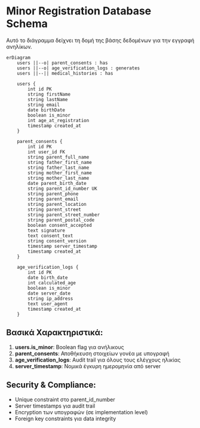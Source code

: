 # Minor Registration Database Schema

Αυτό το διάγραμμα δείχνει τη δομή της βάσης δεδομένων για την εγγραφή ανηλίκων.

```mermaid
erDiagram
    users ||--o| parent_consents : has
    users ||--o| age_verification_logs : generates
    users ||--|| medical_histories : has
    
    users {
        int id PK
        string firstName
        string lastName
        string email
        date birthDate
        boolean is_minor
        int age_at_registration
        timestamp created_at
    }
    
    parent_consents {
        int id PK
        int user_id FK
        string parent_full_name
        string father_first_name
        string father_last_name
        string mother_first_name
        string mother_last_name
        date parent_birth_date
        string parent_id_number UK
        string parent_phone
        string parent_email
        string parent_location
        string parent_street
        string parent_street_number
        string parent_postal_code
        boolean consent_accepted
        text signature
        text consent_text
        string consent_version
        timestamp server_timestamp
        timestamp created_at
    }
    
    age_verification_logs {
        int id PK
        date birth_date
        int calculated_age
        boolean is_minor
        date server_date
        string ip_address
        text user_agent
        timestamp created_at
    }
```

## Βασικά Χαρακτηριστικά:

1. **users.is_minor**: Boolean flag για ανήλικους
2. **parent_consents**: Αποθήκευση στοιχείων γονέα με υπογραφή
3. **age_verification_logs**: Audit trail για όλους τους ελέγχους ηλικίας
4. **server_timestamp**: Νομικά έγκυρη ημερομηνία από server

## Security & Compliance:

- Unique constraint στο parent_id_number
- Server timestamps για audit trail
- Encryption των υπογραφών (σε implementation level)
- Foreign key constraints για data integrity